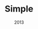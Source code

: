 ---
title: 'Simple'
img: 'simple.jpg'
size: '13 x 13 inches, Framed'
medium: 'Ink on 140-pound Watercolor Paper'
date: 2013
--- 